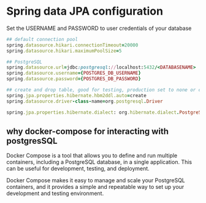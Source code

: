 # Spring data JPA configuration

Set the USERNAME and PASSWORD to  user credentials of your database

```rb
## default connection pool
spring.datasource.hikari.connectionTimeout=20000
spring.datasource.hikari.maximumPoolSize=5

## PostgreSQL
spring.datasource.url=jdbc:postgresql://localhost:5432/<DATABASENAME>
spring.datasource.username={POSTGRES_DB_USERNAME}
spring.datasource.password={POSTGRES_DB_PASSWORD}

## create and drop table, good for testing, production set to none or comment it
spring.jpa.properties.hibernate.hbm2ddl.auto=create
spring.datasource.driver-class-name=org.postgresql.Driver

spring.jpa.properties.hibernate.dialect: org.hibernate.dialect.PostgreSQLDialect
```

## why docker-compose for interacting with postgresSQL

Docker Compose is a tool that allows you to define and run multiple containers, including a PostgreSQL database, in a single application. This can be useful for development, testing, and deployment.

Docker Compose makes it easy to manage and scale your PostgreSQL containers, and it provides a simple and repeatable way to set up your development and testing environment.
